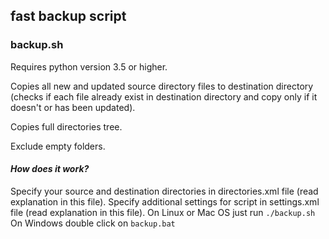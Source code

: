 ## fast backup script
### backup.sh
 Requires python version 3.5 or higher.
 
 Copies all new and updated source directory files to destination directory
 (checks if each file already exist in destination directory and copy only if
 it doesn't or has been updated).
 
 Copies full directories tree.
 
 Exclude empty folders.
 
#### *How does it work?*
 Specify your source and destination directories in directories.xml file (read explanation in this file).
 Specify additional settings for script in settings.xml file (read explanation in this file).
 On Linux or Mac OS just run ``` ./backup.sh ```
 On Windows double click on ``` backup.bat ```
